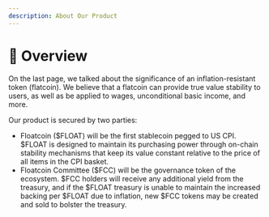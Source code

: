 ```yaml
---
description: About Our Product
---
```


# 👀 Overview

On the last page, we talked about the significance of an inflation-resistant token (flatcoin). We believe that a flatcoin can provide true value stability to users, as well as be applied to wages, unconditional basic income, and more.

Our product is secured by two parties:

* Floatcoin ($FLOAT) will be the first stablecoin pegged to US CPI. $FLOAT is designed to maintain its purchasing power through on-chain stability mechanisms that keep its value constant relative to the price of all items in the CPI basket.
* Floatcoin Committee ($FCC) will be the governance token of the ecosystem. $FCC holders will receive any additional yield from the treasury, and if the $FLOAT treasury is unable to maintain the increased backing per $FLOAT due to inflation, new $FCC tokens may be created and sold to bolster the treasury.

